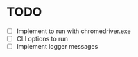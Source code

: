 # TODO
- [ ] Implement to run with chromedriver.exe
- [ ] CLI options to run
- [ ] Implement logger messages